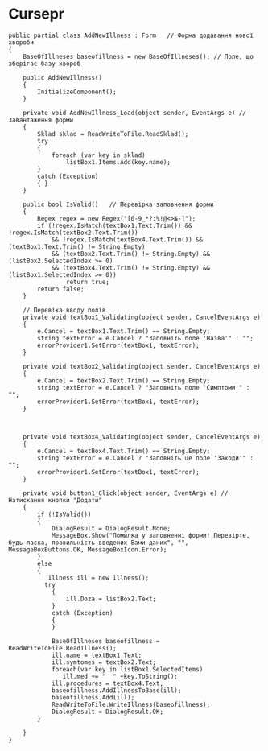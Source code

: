 # Cursepr

    public partial class AddNewIllness : Form   // Форма додавання нової хвороби
    {
        BaseOfIllneses baseofillness = new BaseOfIllneses(); // Поле, що зберігає базу хвороб

        public AddNewIllness()
        {
            InitializeComponent();
        }

        private void AddNewIllness_Load(object sender, EventArgs e) // Завантаження форми
        {
            Sklad sklad = ReadWriteToFile.ReadSklad();
            try
            {
                foreach (var key in sklad)
                    listBox1.Items.Add(key.name);
            }
            catch (Exception)
            { }
        }

        public bool IsValid()   // Перевірка заповнення форми
        {
            Regex regex = new Regex("[0-9_*?:%!@<>№-]");
            if (!regex.IsMatch(textBox1.Text.Trim()) && !regex.IsMatch(textBox2.Text.Trim())
                && !regex.IsMatch(textBox4.Text.Trim()) && (textBox1.Text.Trim() != String.Empty)
                && (textBox2.Text.Trim() != String.Empty) && (listBox2.SelectedIndex >= 0)
                && (textBox4.Text.Trim() != String.Empty) && (listBox1.SelectedIndex >= 0))
                    return true;
            return false;       
        }

        // Перевіка вводу полів
        private void textBox1_Validating(object sender, CancelEventArgs e)
        {
            e.Cancel = textBox1.Text.Trim() == String.Empty;
            string textError = e.Cancel ? "Заповніть поле 'Назва'" : "";
            errorProvider1.SetError(textBox1, textError);
        }

        private void textBox2_Validating(object sender, CancelEventArgs e)
        {
            e.Cancel = textBox2.Text.Trim() == String.Empty;
            string textError = e.Cancel ? "Заповніть поле 'Симптоми'" : "";
            errorProvider1.SetError(textBox1, textError);
        }

       

        private void textBox4_Validating(object sender, CancelEventArgs e)
        {
            e.Cancel = textBox4.Text.Trim() == String.Empty;
            string textError = e.Cancel ? "Заповніть це поле 'Заходи'" : "";
            errorProvider1.SetError(textBox1, textError);
        }

        private void button1_Click(object sender, EventArgs e) // Натискання кнопки "Додати"
        {
            if (!IsValid())
            {
                DialogResult = DialogResult.None;
                MessageBox.Show("Помилка у заповненні форми! Перевірте, будь ласка, правильність введених Вами даних", "", MessageBoxButtons.OK, MessageBoxIcon.Error);
            }
            else
            {
               Illness ill = new Illness();
              try
                {
                    ill.Doza = listBox2.Text;                  
                }
                catch (Exception)
                {
                }

                BaseOfIllneses baseofillness = ReadWriteToFile.ReadIllness();
                ill.name = textBox1.Text;
                ill.symtomes = textBox2.Text;
                foreach(var key in listBox1.SelectedItems)
                   ill.med += "  " +key.ToString();
                ill.procedures = textBox4.Text;
                baseofillness.AddIllnessToBase(ill);
                baseofillness.Add(ill);
                ReadWriteToFile.WriteIllness(baseofillness);
                DialogResult = DialogResult.OK;
            }

        }      
    }
